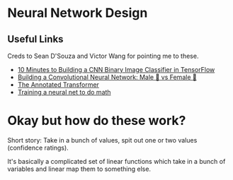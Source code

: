 # Neural Network Design

## Useful Links
Creds to Sean D'Souza and Victor Wang for pointing me to these.

* [10 Minutes to Building a CNN Binary Image Classifier in TensorFlow](https://towardsdatascience.com/10-minutes-to-building-a-cnn-binary-image-classifier-in-tensorflow-4e216b2034aa)
* [Building a Convolutional Neural Network: Male 👨 vs Female 👩](https://towardsdatascience.com/building-a-convolutional-neural-network-male-vs-female-50347e2fa88b)
* [The Annotated Transformer](http://nlp.seas.harvard.edu/2018/04/03/attention.html)
* [Training a neural net to do math](https://github.com/facebookresearch/MathsFromExamples)

# Okay but how do these work?
Short story: Take in a bunch of values, spit out one or two values (confidence ratings).

It's basically a complicated set of linear functions which take in a bunch of variables and linear map them to something else.
